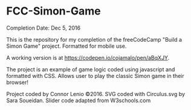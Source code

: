 # FCC-Simon-Game
Completion Date: Dec 5, 2016

This is the repository for my completion of the freeCodeCamp "Build a Simon Game" project. Formatted for mobile use.

A working version is at https://codepen.io/cojamalo/pen/aBqXJY.

The project is an example of game logic coded using javascript and formatted with CSS. Allows user to play the classic Simon game in their browser!

Project coded by Connor Lenio ©2016. SVG coded with Circulus.svg by Sara Soueidan. Slider code adapted from W3schools.com
